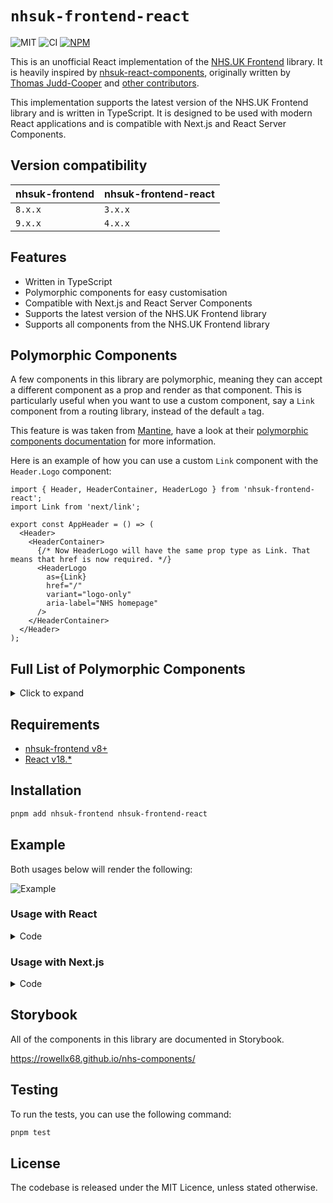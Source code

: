 # `nhsuk-frontend-react`

![MIT](https://img.shields.io/badge/License-MIT-green?style=flat-square)
![CI](https://img.shields.io/github/actions/workflow/status/rowellx68/nhs-components/publish.yml?style=flat-square&label=Build%20and%20Publish)
<a href="https://www.npmjs.com/package/nhsuk-frontend-react">
![NPM](https://img.shields.io/npm/v/nhsuk-frontend-react?style=flat-square&label=Version)
</a>

This is an unofficial React implementation of the [NHS.UK Frontend](https://github.com/nhsuk/nhsuk-frontend) library. It is heavily inspired by [nhsuk-react-components](https://github.com/NHSDigital/nhsuk-react-components), originally written by [Thomas Judd-Cooper](https://github.com/Tomdangov) and [other contributors](https://github.com/NHSDigital/nhsuk-react-components/graphs/contributors).

This implementation supports the latest version of the NHS.UK Frontend library and is written in TypeScript. It is designed to be used with modern React applications and is compatible with Next.js and React Server Components.

## Version compatibility

| nhsuk-frontend | nhsuk-frontend-react |
|----------------|----------------------|
| `8.x.x`        | `3.x.x`              |
| `9.x.x`        | `4.x.x`              |

## Features

- Written in TypeScript
- Polymorphic components for easy customisation
- Compatible with Next.js and React Server Components
- Supports the latest version of the NHS.UK Frontend library
- Supports all components from the NHS.UK Frontend library

## Polymorphic Components

A few components in this library are polymorphic, meaning they can accept a different component as a prop and render as that component. This is particularly useful when you want to use a custom component, say a `Link` component from a routing library, instead of the default `a` tag.

This feature is was taken from [Mantine](https://github.com/mantinedev/mantine), have a look at their [polymorphic components documentation](https://mantine.dev/guides/polymorphic/) for more information.

Here is an example of how you can use a custom `Link` component with the `Header.Logo` component:

```tsx
import { Header, HeaderContainer, HeaderLogo } from 'nhsuk-frontend-react';
import Link from 'next/link';

export const AppHeader = () => (
  <Header>
    <HeaderContainer>
      {/* Now HeaderLogo will have the same prop type as Link. That means that href is now required. */}
      <HeaderLogo
        as={Link}
        href="/"
        variant="logo-only"
        aria-label="NHS homepage"
      />
    </HeaderContainer>
  </Header>
);
```

## Full List of Polymorphic Components

<details>
<summary>Click to expand</summary>

- `ActionLink`
- `BackLink`
- `Breadcrumb.BackLink`
- `Breadcrumb.ListItem`
- `Button`
- `Card.Image`
- `Card.Link`
- `ContentList.ListItem`
- `DoDontList.Label`
- `ErrorSummary.ListItem`
- `Fieldset.Legend`
- `Figure.Image`
- `Footer.ListItem`
- `Header.Logo`
- `Header.NavItem`
- `Header.TransactionLink`
- `Heading`
- `Link`
- `Pagination.Item`
- `SummaryList.Row.ActionLink`
- `Tabs.Title`
- `VisuallyHidden`
- `WarningCallout.Label`

</details>

## Requirements

- [nhsuk-frontend v8+](https://github.com/nhsuk/nhsuk-frontend)
- [React v18.\*](https://reactjs.org/)

## Installation

```bash
pnpm add nhsuk-frontend nhsuk-frontend-react
```

## Example

Both usages below will render the following:

![Example](./assets/ask-users-for-their-nhs-number--ask-users-for-their-nhs-number.png)

### Usage with React

<details>
<summary>Code</summary>

```tsx
import {
  Input,
  Header,
  Container,
  Main,
  Column,
  Row,
  Button,
} from 'nhsuk-frontend-react';

const Component = () => (
  <>
    <Header>
      <Header.Container>
        <Header.Logo href="/" variant="logo-only" aria-label="NHS homepage" />
      </Header.Container>
      <Header.Nav />
    </Header>
    <Container>
      <Main>
        <Row>
          <Column width="two-thirds">
            <form>
              <Input
                label="What is your NHS number?"
                labelProps={{ variant: 'page-heading', size: 'l' }}
                width="10"
                hint={
                  <>
                    Your NHS number is a 10 digit number that you find on any
                    letter the NHS has sent you. For example,{' '}
                    <span className="nhsuk-u-nowrap">485 777 3456</span>.
                  </>
                }
              />
              <Button>Continue</Button>
            </form>
          </Column>
        </Row>
      </Main>
    </Container>
  </>
);
```

</details>

### Usage with Next.js

<details>
<summary>Code</summary>

```tsx
import {
  Input,
  Header,
  HeaderContainer, // notice how we have to import HeaderContainer separately
  HeaderLogo, // Next.js does not work with nested components yet
  Container,
  Main,
  Column,
  Row,
  Button,
} from 'nhsuk-frontend-react';

const Component = () => (
  <>
    <Header>
      <HeaderContainer>
        <HeaderLogo href="/" variant="logo-only" aria-label="NHS homepage" />
      </HeaderContainer>
    </Header>
    <Container>
      <Main>
        <Row>
          <Column width="two-thirds">
            <form>
              <Input
                label="What is your NHS number?"
                labelProps={{ variant: 'page-heading', size: 'l' }}
                width="10"
                hint={
                  <>
                    Your NHS number is a 10 digit number that you find on any
                    letter the NHS has sent you. For example,{' '}
                    <span className="nhsuk-u-nowrap">485 777 3456</span>.
                  </>
                }
              />
              <Button>Continue</Button>
            </form>
          </Column>
        </Row>
      </Main>
    </Container>
  </>
);
```

</details>

## Storybook

All of the components in this library are documented in Storybook.

https://rowellx68.github.io/nhs-components/

## Testing

To run the tests, you can use the following command:

```bash
pnpm test
```

## License

The codebase is released under the MIT Licence, unless stated otherwise.
